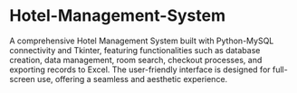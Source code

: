 # Hotel-Management-System
A comprehensive Hotel Management System built with Python-MySQL connectivity and Tkinter, featuring functionalities such as database creation, data management, room search, checkout processes, and exporting records to Excel. The user-friendly interface is designed for full-screen use, offering a seamless and aesthetic experience.
